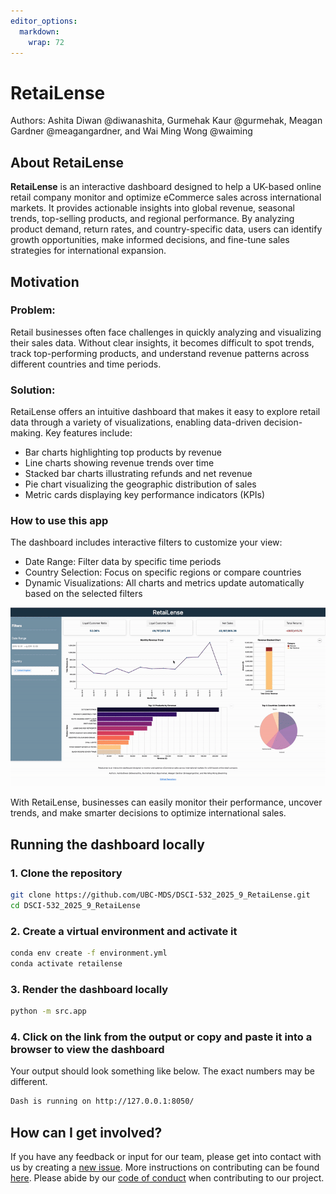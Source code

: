 ```yaml
---
editor_options: 
  markdown: 
    wrap: 72
---
```


# RetaiLense

Authors: Ashita Diwan @diwanashita, Gurmehak Kaur @gurmehak, Meagan
Gardner @meagangardner, and Wai Ming Wong @waiming

## About RetaiLense

**RetaiLense** is an interactive dashboard designed to help a UK-based
online retail company monitor and optimize eCommerce sales across
international markets. It provides actionable insights into global
revenue, seasonal trends, top-selling products, and regional
performance. By analyzing product demand, return rates, and
country-specific data, users can identify growth opportunities, make
informed decisions, and fine-tune sales strategies for international
expansion.

## Motivation

### Problem:

Retail businesses often face challenges in quickly analyzing and
visualizing their sales data. Without clear insights, it becomes
difficult to spot trends, track top-performing products, and understand
revenue patterns across different countries and time periods.

### Solution:

RetaiLense offers an intuitive dashboard that makes it easy to explore
retail data through a variety of visualizations, enabling data-driven
decision-making. Key features include:

-   Bar charts highlighting top products by revenue
-   Line charts showing revenue trends over time
-   Stacked bar charts illustrating refunds and net revenue
-   Pie chart visualizing the geographic distribution of sales
-   Metric cards displaying key performance indicators (KPIs)

### How to use this app

The dashboard includes interactive filters to customize your view:

-   Date Range: Filter data by specific time periods
-   Country Selection: Focus on specific regions or compare countries
-   Dynamic Visualizations: All charts and metrics update automatically
    based on the selected filters

![gif](./img/demo.gif)

With RetaiLense, businesses can easily monitor their performance,
uncover trends, and make smarter decisions to optimize international
sales.

## Running the dashboard locally

### 1. Clone the repository

``` bash
git clone https://github.com/UBC-MDS/DSCI-532_2025_9_RetaiLense.git
cd DSCI-532_2025_9_RetaiLense
```

### 2. Create a virtual environment and activate it

``` bash
conda env create -f environment.yml
conda activate retailense
```

### 3. Render the dashboard locally

``` bash
python -m src.app
```

### 4. Click on the link from the output or copy and paste it into a browser to view the dashboard

Your output should look something like below. The exact numbers may be
different.

``` bash
Dash is running on http://127.0.0.1:8050/
```

## How can I get involved?

If you have any feedback or input for our team, please get into contact
with us by creating a [new
issue](https://github.com/UBC-MDS/DSCI-532_2025_9_RetaiLense/issues/new).
More instructions on contributing can be found
[here](https://github.com/UBC-MDS/DSCI-532_2025_9_RetaiLense/blob/main/CONTRIBUTING.md).
Please abide by our [code of
conduct](https://github.com/UBC-MDS/DSCI-532_2025_9_RetaiLense/blob/main/CODE_OF_CONDUCT.md)
when contributing to our project.
